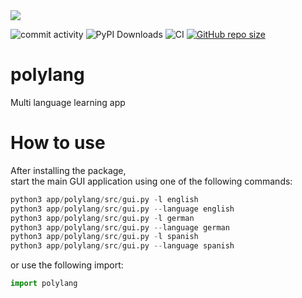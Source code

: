 
<a href="https://pypi.org/project/polylang/">
<img src="https://img.shields.io/pypi/v/polylang.svg">
</a>

![commit activity](https://img.shields.io/github/commit-activity/m/TheNewThinkTank/polylang)
![PyPI Downloads](https://img.shields.io/pypi/dm/polylang)
![CI](https://github.com/TheNewThinkTank/polylang/actions/workflows/wf.yml/badge.svg)
[![GitHub repo size](https://img.shields.io/github/repo-size/TheNewThinkTank/polylang?style=flat&logo=github&logoColor=whitesmoke&label=Repo%20Size)](https://github.com/TheNewThinkTank/polylang/archive/refs/heads/main.zip)
# polylang
Multi language learning app

# How to use
After installing the package,<br>
start the main GUI application using one of the following commands:

```Python
python3 app/polylang/src/gui.py -l english
python3 app/polylang/src/gui.py --language english
python3 app/polylang/src/gui.py -l german
python3 app/polylang/src/gui.py --language german
python3 app/polylang/src/gui.py -l spanish
python3 app/polylang/src/gui.py --language spanish
```

or use the following import:

```Python
import polylang
```

<!--
pypi packaging commands:

python3 setup.py bdist_wheel sdist
pip install .
twine check dist/*
twine upload dist/*
-->

